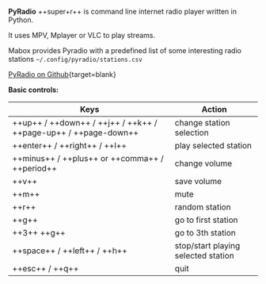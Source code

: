 <div class="gal1">
    <a href="../../img/PyRadio.jpg" title="PyRadio - command line internet radio player"><img src="../../img/PyRadio.jpg" alt="" /></a>
</div>

**PyRadio** ++super+r++ is command line internet radio player written in Python.


It uses MPV, Mplayer or VLC to play streams.

Mabox provides Pyradio with a predefined list of some interesting radio stations `~/.config/pyradio/stations.csv`

[PyRadio on Github](https://github.com/coderholic/pyradio){target=blank}

**Basic controls:**

|Keys	|Action|
|--|--|
|++up++ / ++down++ / ++j++ / ++k++ / ++page-up++ / ++page-down++ |	change station selection|
|++enter++ / ++right++ / ++l++	|play selected station|
|++minus++ / ++plus++ or ++comma++ / ++period++ |	change volume|
|++v++	|save volume|
|++m++	|mute|
|++r++ |	random station|
|++g++	|go to first station|
|++3++ ++g++	|go to 3th station|
|++space++ / ++left++ / ++h++ |	stop/start playing selected station|
|++esc++ / ++q++	|quit|
